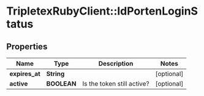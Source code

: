 # TripletexRubyClient::IdPortenLoginStatus

## Properties
Name | Type | Description | Notes
------------ | ------------- | ------------- | -------------
**expires_at** | **String** |  | [optional] 
**active** | **BOOLEAN** | Is the token still active? | [optional] 


